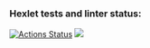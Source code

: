 ### Hexlet tests and linter status:
[![Actions Status](https://github.com/kochetkoov/python-project-50/actions/workflows/hexlet-check.yml/badge.svg)](https://github.com/kochetkoov/python-project-50/actions)
<a href="https://codeclimate.com/github/kochetkoov/python-project-50/test_coverage"><img src="https://api.codeclimate.com/v1/badges/40413e95b9fc7998f651/test_coverage" /></a>
